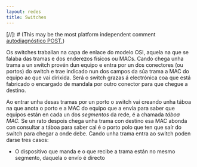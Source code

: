 ```yaml
---
layout: redes
title: Switches
---
```

[//]: # (This may be the most platform independent comment [autodiagnóstico POST.]({{site.url}}/som/05autodiagnostico))

Os switches traballan na capa de enlace do modelo OSI, aquela na que se falaba das tramas e dos enderezos físicos ou MACs. Cando chega unha trama a un switch provén dun equipo e entra por un dos conectores (ou portos) do switch e trae indicado nun dos campos da súa trama a MAC do equipo ao que vai dirixida. Será o switch grazas á electrónica coa que está fabricado o encargado de mandala por outro conector para que chegue a destino. 

Ao entrar unha desas tramas por un porto o switch vai creando unha táboa na que anota o porto e a MAC do equipo que a envía para saber que equipos están en cada un dos _segmentos_ da rede, é a chamada _táboa MAC._ Se un rato despois chega unha trama con destino esa MAC abonda con consultar a táboa para saber cal é o porto polo que ten que saír do switch para chegar a onde debe.
Cando unha trama entra ao switch poden darse tres casos:
* O dispositivo que manda e o que recibe a trama están no mesmo segmento, daquela o envío é directo
